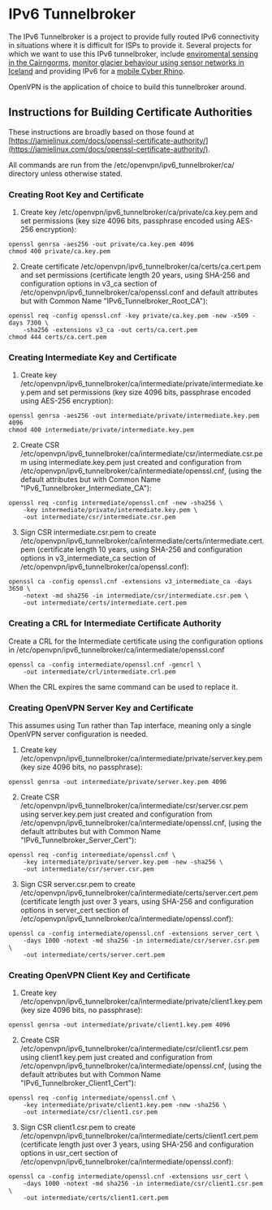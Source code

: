 # IPv6 Tunnelbroker

The IPv6 Tunnelbroker is a project to provide fully routed IPv6 connectivity in situations where it is difficult for ISPs to provide it.  Several projects for which we want to use this IPv6 tunnelbroker, include [enviromental sensing in the Cairngorms](http://mountainsensing.org/), [monitor glacier behaviour using sensor networks in Iceland](http://glacsweb.org) and providing IPv6 for a [mobile Cyber Rhino](http://www.ericatherhino.org).

OpenVPN is the application of choice to build this tunnelbroker around.

## Instructions for Building Certificate Authorities
These instructions are broadly based on those found at [https://jamielinux.com/docs/openssl-certificate-authority/](https://jamielinux.com/docs/openssl-certificate-authority/).

All commands are run from the /etc/openvpn/ipv6\_tunnelbroker/ca/ directory unless otherwise stated.

### Creating Root Key and Certificate

1. Create key /etc/openvpn/ipv6\_tunnelbroker/ca/private/ca.key.pem and set permissions (key size 4096 bits, passphrase encoded using AES-256 encryption):
```
openssl genrsa -aes256 -out private/ca.key.pem 4096
chmod 400 private/ca.key.pem
```

2. Create certificate /etc/openvpn/ipv6\_tunnelbroker/ca/certs/ca.cert.pem and set permissions (certificate length 20 years, using SHA-256 and configuration options in v3\_ca section of /etc/openvpn/ipv6\_tunnelbroker/ca/openssl.conf and default attributes but with Common Name "IPv6\_Tunnelbroker\_Root\_CA"):
```
openssl req -config openssl.cnf -key private/ca.key.pem -new -x509 -days 7300 \
    -sha256 -extensions v3_ca -out certs/ca.cert.pem
chmod 444 certs/ca.cert.pem
```

### Creating Intermediate Key and Certificate

1. Create key /etc/openvpn/ipv6\_tunnelbroker/ca/intermediate/private/intermediate.key.pem and set permissions (key size 4096 bits, passphrase encoded using AES-256 encryption):
```
openssl genrsa -aes256 -out intermediate/private/intermediate.key.pem 4096
chmod 400 intermediate/private/intermediate.key.pem
```

2. Create CSR /etc/openvpn/ipv6\_tunnelbroker/ca/intermediate/csr/intermediate.csr.pem using intermediate.key.pem just created and configuration from /etc/openvpn/ipv6\_tunnelbroker/ca/intermediate/openssl.cnf, (using the default attributes but with Common Name "IPv6\_Tunnelbroker\_Intermediate\_CA"):
```
openssl req -config intermediate/openssl.cnf -new -sha256 \
    -key intermediate/private/intermediate.key.pem \ 
    -out intermediate/csr/intermediate.csr.pem
```

3. Sign CSR intermediate.csr.pem to create /etc/openvpn/ipv6\_tunnelbroker/ca/intermediate/certs/intermediate.cert.pem (certificate length 10 years, using SHA-256 and configuration options in v3\_intermediate\_ca section of /etc/openvpn/ipv6\_tunnelbroker/ca/openssl.conf):
```
openssl ca -config openssl.cnf -extensions v3_intermediate_ca -days 3650 \
    -notext -md sha256 -in intermediate/csr/intermediate.csr.pem \
    -out intermediate/certs/intermediate.cert.pem
```

### Creating a CRL for Intermediate Certificate Authority 

Create a CRL for the Intermediate certificate using the configuration options in /etc/openvpn/ipv6\_tunnelbroker/ca/intermediate/openssl.conf
```
openssl ca -config intermediate/openssl.cnf -gencrl \ 
    -out intermediate/crl/intermediate.crl.pem
```

When the CRL expires the same command can be used to replace it.

### Creating OpenVPN Server Key and Certificate

This assumes using Tun rather than Tap interface, meaning only a single OpenVPN server configuration is needed.

1. Create key /etc/openvpn/ipv6\_tunnelbroker/ca/intermediate/private/server.key.pem (key size 4096 bits, no passphrase):
```
openssl genrsa -out intermediate/private/server.key.pem 4096
```

2. Create CSR /etc/openvpn/ipv6\_tunnelbroker/ca/intermediate/csr/server.csr.pem using server.key.pem just created and configuration from /etc/openvpn/ipv6\_tunnelbroker/ca/intermediate/openssl.cnf, (using the default attributes but with Common Name "IPv6\_Tunnelbroker\_Server\_Cert"):
```
openssl req -config intermediate/openssl.cnf \
    -key intermediate/private/server.key.pem -new -sha256 \ 
    -out intermediate/csr/server.csr.pem
```

3. Sign CSR server.csr.pem to create /etc/openvpn/ipv6\_tunnelbroker/ca/intermediate/certs/server.cert.pem (certificate length just over 3 years, using SHA-256 and configuration options in server\_cert section of /etc/openvpn/ipv6\_tunnelbroker/ca/intermediate/openssl.conf):
```
openssl ca -config intermediate/openssl.cnf -extensions server_cert \
    -days 1000 -notext -md sha256 -in intermediate/csr/server.csr.pem \
    -out intermediate/certs/server.cert.pem
```

### Creating OpenVPN Client Key and Certificate

1. Create key /etc/openvpn/ipv6\_tunnelbroker/ca/intermediate/private/client1.key.pem (key size 4096 bits, no passphrase):
```
openssl genrsa -out intermediate/private/client1.key.pem 4096
```

2. Create CSR /etc/openvpn/ipv6\_tunnelbroker/ca/intermediate/csr/client1.csr.pem using client1.key.pem just created and configuration from /etc/openvpn/ipv6\_tunnelbroker/ca/intermediate/openssl.cnf, (using the default attributes but with Common Name "IPv6\_Tunnelbroker\_Client1\_Cert"):
```
openssl req -config intermediate/openssl.cnf \
    -key intermediate/private/client1.key.pem -new -sha256 \
    -out intermediate/csr/client1.csr.pem
```
3. Sign CSR client1.csr.pem to create /etc/openvpn/ipv6\_tunnelbroker/ca/intermediate/certs/client1.cert.pem (certificate length just over 3 years, using SHA-256 and configuration options in usr\_cert section of /etc/openvpn/ipv6\_tunnelbroker/ca/intermediate/openssl.conf):
```
openssl ca -config intermediate/openssl.cnf -extensions usr_cert \
    -days 1000 -notext -md sha256 -in intermediate/csr/client1.csr.pem \ 
    -out intermediate/certs/client1.cert.pem
```
